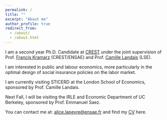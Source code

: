 ```yaml
---
permalink: /
title: ""
excerpt: "About me"
author_profile: true
redirect_from: 
  - /about/
  - /about.html
---
```


I am a second year Ph.D. Candidate at [CREST](https://crest.science) under the joint supervision of Prof. [Francis Kramarz](https://faculty.crest.fr/fkramarz/) (CREST/ENSAE) and Prof. [Camille Landais](https://econ.lse.ac.uk/staff/clandais/cgi-bin/index.php) (LSE). 

I am interested in public and labour economics, more particularly in the optimal design of social insurance policies on the labor market.
<br />

I am currently visiting STICERD at the London School of Economics, sponsored by Prof. Camille Landais. 

Next Fall, I will be visiting the IRLE and Economic Department of UC Berkeley, sponsored by Prof. Emmanuel Saez. 
<br />

You can contact me at: [alice.lapeyre@ensae.fr](mailto:alice.lapeyre@ensae.fr) and find my [CV](https://github.com/alicelapeyre/alicelapeyre.github.io/raw/master/files/ALapeyre_CV.pdf) here.

<!--- Research fields: public and labor economics --->

<!--- References: 
- [Francis Kramarz](https://faculty.crest.fr/fkramarz/)(CREST/ENSAE)
- [Camille Landais](https://econ.lse.ac.uk/staff/clandais/cgi-bin/index.php) (LSE)
- [Roland Rathelot](http://rolandrathelot.com) (CREST/ENSAE) --->
